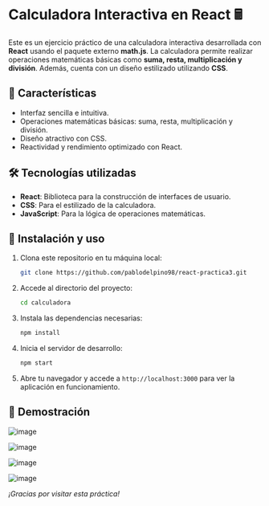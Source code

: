 # Calculadora Interactiva en React 🖩

Este es un ejercicio práctico de una calculadora interactiva desarrollada con **React** usando el paquete externo **math.js**. La calculadora permite realizar operaciones matemáticas básicas como **suma, resta, multiplicación y división**. Además, cuenta con un diseño estilizado utilizando **CSS**.

## 🚀 Características

- Interfaz sencilla e intuitiva.
- Operaciones matemáticas básicas: suma, resta, multiplicación y división.
- Diseño atractivo con CSS.
- Reactividad y rendimiento optimizado con React.

## 🛠️ Tecnologías utilizadas

- **React**: Biblioteca para la construcción de interfaces de usuario.
- **CSS**: Para el estilizado de la calculadora.
- **JavaScript**: Para la lógica de operaciones matemáticas.

## 📂 Instalación y uso

1. Clona este repositorio en tu máquina local:
   ```sh
   git clone https://github.com/pablodelpino98/react-practica3.git
   ```
2. Accede al directorio del proyecto:
   ```sh
   cd calculadora
   ```
3. Instala las dependencias necesarias:
   ```sh
   npm install
   ```
4. Inicia el servidor de desarrollo:
   ```sh
   npm start
   ```
5. Abre tu navegador y accede a `http://localhost:3000` para ver la aplicación en funcionamiento.

## 👀 Demostración

![image](https://github.com/user-attachments/assets/88de4ec1-0845-45c6-bb52-93f606eeab02)

![image](https://github.com/user-attachments/assets/d59f15d4-1b19-481b-a6f4-ec2868ccefe5)

![image](https://github.com/user-attachments/assets/f024fdc5-75a1-40bd-873a-87fde751abc0)

![image](https://github.com/user-attachments/assets/723caaa0-7e5e-49c1-bf30-76fe754638e3)


_¡Gracias por visitar esta práctica!_
